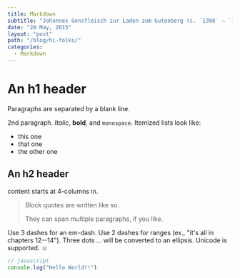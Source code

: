 ```yaml
---
title: Markdown
subtitle: "Johannes Gensfleisch zur Laden zum Gutenberg (c. `1398` – `1468`) was a"
date: "28 May, 2015"
layout: "post"
path: "/blog/hi-folks/"
categories:
  - Markdown
---
```


# An h1 header

Paragraphs are separated by a blank line.

2nd paragraph. *Italic*, **bold**, and `monospace`. Itemized lists
look like:

  * this one
  * that one
  * the other one

## An h2 header
content starts at 4-columns in.

> Block quotes are
> written like so.
>
> They can span multiple paragraphs,
> if you like.

Use 3 dashes for an em-dash. Use 2 dashes for ranges (ex., "it's all
in chapters 12--14"). Three dots ... will be converted to an ellipsis.
Unicode is supported. ☺

```js
// javascript
console.log("Hello World!!")
```
